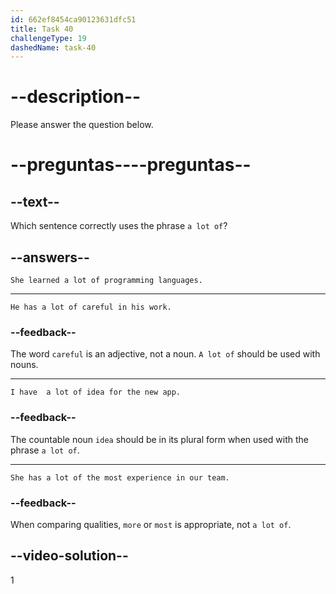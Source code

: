 ```yaml
---
id: 662ef8454ca90123631dfc51
title: Task 40
challengeType: 19
dashedName: task-40
---
```


# --description--

Please answer the question below.

# --preguntas----preguntas--

## --text--

Which sentence correctly uses the phrase `a lot of`?

## --answers--

`She learned a lot of programming languages.`

---

`He has a lot of careful in his work.`

### --feedback--

The word `careful` is an adjective, not a noun. `A lot of` should be used with nouns.

---

`I have  a lot of idea for the new app.`

### --feedback--

The countable noun `idea` should be in its plural form when used with the phrase `a lot of`.

---

`She has a lot of the most experience in our team.`

### --feedback--

When comparing qualities, `more` or `most` is appropriate, not `a lot of`.

## --video-solution--

1

